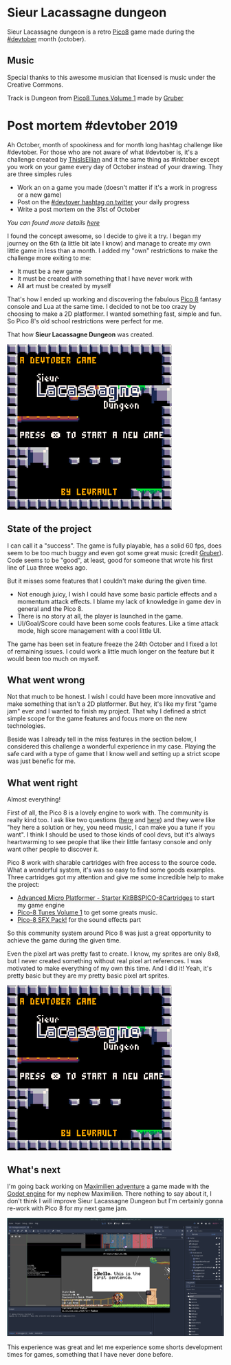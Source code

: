 # Sieur Lacassagne dungeon
Sieur Lacassagne dungeon is a retro [Pico8](https://www.lexaloffle.com/pico-8.php) game made during the [#devtober](https://twitter.com/devtober) month (october). 


## Music 

Special thanks to this awesome musician that licensed is music under the Creative Commons.

Track is Dungeon from [Pico8 Tunes Volume 1](https://www.lexaloffle.com/bbs/?tid=29008) made by [Gruber]( https://twitter.com/gruber_music)



# Post mortem #devtober 2019

Ah October, month of spookiness and for month long hashtag challenge like #devtober. For those who are not aware of what #devtober is, it's a challenge created by [ThisIsEllian](https://twitter.com/ThisIsEllian) and it the same thing as #inktober except you work on your game every day of October instead of your drawing. They are three simples rules

- Work an on a game you made (doesn't matter if it's a work in progress or a new game)
- Post on the [#devtover hashtag on twitter](https://twitter.com/search?q=%23devtober&src=tyah) your daily progress
- Write a post mortem on the 31st of October

*You can found more details [here](https://itch.io/jam/devtober-2019)*

I found the concept awesome, so I decide to give it a try. I began my journey on the 6th (a little bit late I know) and manage to create my own little game in less than a month. I added my "own" restrictions to make the challenge more exiting to me: 

- It must be a new game
- It must be created with something that I have never work with
- All art must be created by myself

That's how I ended up working and discovering the fabulous [Pico 8](https://www.lexaloffle.com/pico-8.php) fantasy console and Lua at the same time. I decided to not be too crazy by choosing to make a 2D platformer. I wanted something fast, simple and fun. So Pico 8's old school restrictions were perfect for me.

That how **Sieur Lacassagne Dungeon** was created.

![sieur lacassagne](./images/sieur-lacassagne-main-menu.png)



## State of the project

I can call it a "success". The game is fully playable, has a solid 60 fps, does seem to be too much buggy and even got some great music (credit [Gruber](https://twitter.com/gruber_music)). Code seems to be "good", at least, good for someone that wrote his first line of Lua three weeks ago. 

But it misses some features that I couldn't make during the given time. 

- Not enough juicy, I wish I could have some basic particle effects and a momentum attack effects. I blame my lack of knowledge in game dev in general and the Pico 8. 
- There is no story at all, the player is launched in the game.
- UI/Goal/Score could have been some cools features. Like a time attack mode, high score management with a cool little UI. 

The game has been set in feature freeze the 24th October and I fixed a lot of remaining issues. I could work a little much longer on the feature but it would been too much on myself.



## What went wrong

Not that much to be honest. I wish I could have been more innovative and make something that isn't a 2D platformer. But hey, it's like my first "game jam" ever and I wanted to finish my project. That why I defined a strict simple scope for the game features and focus more on the new technologies.

Beside was I already tell in the miss features in the section below, I considered this challenge a wonderful experience in my case. Playing the safe card with a type of game that I know well and setting up a strict scope was just benefic for me.



## What went right

Almost everything!

First of all, the Pico 8 is a lovely engine to work with. The community is really kind too. I ask like two questions ([here](https://twitter.com/LFLangis/status/1186630596732358657) and [here](https://twitter.com/LFLangis/status/1186541203971547136)) and they were like "hey here a solution or hey, you need music, I can make you a tune if you want". I think I should be used to those kinds of cool devs, but it's always heartwarming to see people that like their little fantasy console and only want other people to discover it.

Pico 8 work with sharable cartridges with free access to the source code. What a wonderful system, it's was so easy to find some goods examples.  Three cartridges got my attention and give me some incredible help to make the project:

- [Advanced Micro Platformer - Starter Kit](https://www.lexaloffle.com/bbs/?tid=28793)[BBS](https://www.lexaloffle.com/bbs)[PICO-8](https://www.lexaloffle.com/bbs/?cat=7)[Cartridges](https://www.lexaloffle.com/bbs/?cat=7#sub=2) to start my game engine 
- [Pico-8 Tunes Volume 1](https://www.lexaloffle.com/bbs/?tid=29008) to get some greats music.
- [Pico-8 SFX Pack!](https://www.lexaloffle.com/bbs/?tid=34367)  for the sound effects part

So this community system around Pico 8 was just a great opportunity to achieve the game during the given time.

Even the pixel art was pretty fast to create. I know, my sprites are only 8x8, but I never created something without real pixel art references. I was motivated to make everything of my own this time. And I did it! Yeah, it's pretty basic but they are my pretty basic pixel art sprites.



![gameplay 30fps](./images/gameplay-30fps.gif)



## What's next

I'm going back working on [Maximilien adventure](https://github.com/Levrault/godot-maximilien-adventure) a game made with the [Godot engine](https://godotengine.org/) for my nephew Maximilien. There nothing to say about it, I don't think I will improve Sieur Lacassagne Dungeon but I'm certainly gonna re-work with Pico 8 for my next game jam. 

![godot maximilien adventure](./images/maximilien-adventure.png)

This experience was great and let me experience some shorts development times for games, something that I have never done before.